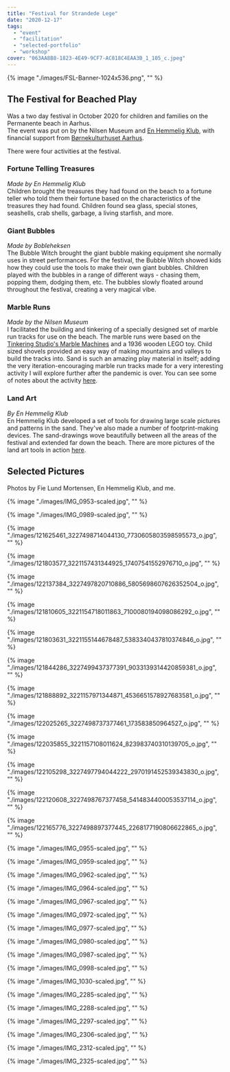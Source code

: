 ```yaml
---
title: "Festival for Strandede Lege"
date: "2020-12-17"
tags: 
  - "event"
  - "facilitation"
  - "selected-portfolio"
  - "workshop"
cover: "063AA8B8-1823-4E49-9CF7-AC818C4EAA3B_1_105_c.jpeg"
---
```


{% image "./images/FSL-Banner-1024x536.png", "" %}

## The Festival for Beached Play

Was a two day festival in October 2020 for children and families on the Permanente beach in Aarhus.  
The event was put on by the Nilsen Museum and [En Hemmelig Klub](http://www.schhh.net/dk_about.html), with financial support from [Børnekulturhuset Aarhus](https://boernekulturaarhus.dk/).

There were four activities at the festival.

### Fortune Telling Treasures

_Made by En Hemmelig Klub_  
Children brought the treasures they had found on the beach to a fortune teller who told them their fortune based on the characteristics of the treasures they had found. Children found sea glass, special stones, seashells, crab shells, garbage, a living starfish, and more.

### Giant Bubbles

_Made by Bobleheksen_  
The Bubble Witch brought the giant bubble making equipment she normally uses in street performances. For the festival, the Bubble Witch showed kids how they could use the tools to make their own giant bubbles. Children played with the bubbles in a range of different ways - chasing them, popping them, dodging them, etc. The bubbles slowly floated around throughout the festival, creating a very magical vibe.

### Marble Runs

_Made by the Nilsen Museum_  
I facilitated the building and tinkering of a specially designed set of marble run tracks for use on the beach. The marble runs were based on the [Tinkering Studio's Marble Machines](https://www.exploratorium.edu/tinkering/projects/marble-machines) and a 1936 wooden LEGO toy. Child sized shovels provided an easy way of making mountains and valleys to build the tracks into. Sand is such an amazing play material in itself; adding the very iteration-encouraging marble run tracks made for a very interesting activity I will explore further after the pandemic is over. You can see some of notes about the activity [here](https://twitter.com/nilsenmuseum/status/1323213448671645696).

### Land Art

_By En Hemmelig Klub_  
En Hemmelig Klub developed a set of tools for drawing large scale pictures and patterns in the sand. They've also made a number of footprint-making devices. The sand-drawings wove beautifully between all the areas of the festival and extended far down the beach. There are more pictures of the land art tools in action [here](https://www.facebook.com/media/set/?vanity=schhh.net&set=a.2944120502381954).

## Selected Pictures

Photos by Fie Lund Mortensen, En Hemmelig Klub, and me.
    
{% image "./images/IMG_0953-scaled.jpg", "" %}
    
{% image "./images/IMG_0989-scaled.jpg", "" %}

    
{% image "./images/121625461_3227498714044130_7730605803598595573_o.jpg", "" %}

    
{% image "./images/121803577_3221157431344925_17407541552976710_o.jpg", "" %}

    
{% image "./images/122137384_3227497820710886_5805698607626352504_o.jpg", "" %}

    
{% image "./images/121810605_3221154718011863_7100080194098086292_o.jpg", "" %}

    
{% image "./images/121803631_3221155144678487_5383340437810374846_o.jpg", "" %}

    
{% image "./images/121844286_3227499437377391_9033139314420859381_o.jpg", "" %}

    
{% image "./images/121888892_3221157971344871_4536651578927683581_o.jpg", "" %}

    
{% image "./images/122025265_3227498737377461_173583850964527_o.jpg", "" %}

    
{% image "./images/122035855_3221157108011624_823983740310139705_o.jpg", "" %}

    
{% image "./images/122105298_3227497794044222_2970191452539343830_o.jpg", "" %}

    
{% image "./images/122120608_3227498767377458_5414834400053537114_o.jpg", "" %}

    
{% image "./images/122165776_3227498897377445_2268177190806622865_o.jpg", "" %}

    
{% image "./images/IMG_0955-scaled.jpg", "" %}

    
{% image "./images/IMG_0959-scaled.jpg", "" %}

    
{% image "./images/IMG_0962-scaled.jpg", "" %}

    
{% image "./images/IMG_0964-scaled.jpg", "" %}

    
{% image "./images/IMG_0967-scaled.jpg", "" %}

    
{% image "./images/IMG_0972-scaled.jpg", "" %}

    
{% image "./images/IMG_0977-scaled.jpg", "" %}

    
{% image "./images/IMG_0980-scaled.jpg", "" %}

    
{% image "./images/IMG_0987-scaled.jpg", "" %}

    
{% image "./images/IMG_0998-scaled.jpg", "" %}

    
{% image "./images/IMG_1030-scaled.jpg", "" %}

    
{% image "./images/IMG_2285-scaled.jpg", "" %}

    
{% image "./images/IMG_2288-scaled.jpg", "" %}

    
{% image "./images/IMG_2297-scaled.jpg", "" %}

    
{% image "./images/IMG_2306-scaled.jpg", "" %}

    
{% image "./images/IMG_2312-scaled.jpg", "" %}
    

{% image "./images/IMG_2325-scaled.jpg", "" %}
